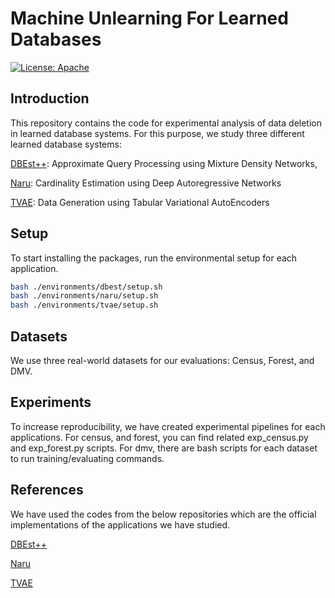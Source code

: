 # Machine Unlearning For Learned Databases

[![License: Apache](https://img.shields.io/badge/License-Apache-blue.svg)](https://opensource.org/licenses/Apache-2.0)

## Introduction

This repository contains the code for experimental analysis of data deletion in learned database systems. For this purpose, we study three different learned database systems: 

[DBEst++](https://www.cidrdb.org/cidr2021/papers/cidr2021_paper15.pdf): Approximate Query Processing using Mixture Density Networks,

[Naru](https://www.vldb.org/pvldb/vol13/p279-yang.pdf): Cardinality Estimation using Deep Autoregressive Networks

[TVAE](https://proceedings.neurips.cc/paper_files/paper/2019/file/254ed7d2de3b23ab10936522dd547b78-Paper.pdf): Data Generation using Tabular Variational AutoEncoders

## Setup

To start installing the packages, run the environmental setup for each application. 

```bash
bash ./environments/dbest/setup.sh
bash ./environments/naru/setup.sh
bash ./environments/tvae/setup.sh
```


## Datasets

We use three real-world datasets for our evaluations: Census, Forest, and DMV.

## Experiments

To increase reproducibility, we have created experimental pipelines for each applications. For census, and forest, you can find related exp_census.py and exp_forest.py scripts. For dmv, there are bash scripts for each dataset to run training/evaluating commands. 


## References

We have used the codes from the below repositories which are the official implementations of the applications we have studied. 

[DBEst++](https://github.com/qingzma/DBEst_MDN.git)

[Naru](https://github.com/naru-project/naru.git)

[TVAE](https://github.com/sdv-dev/CTGAN.git)
